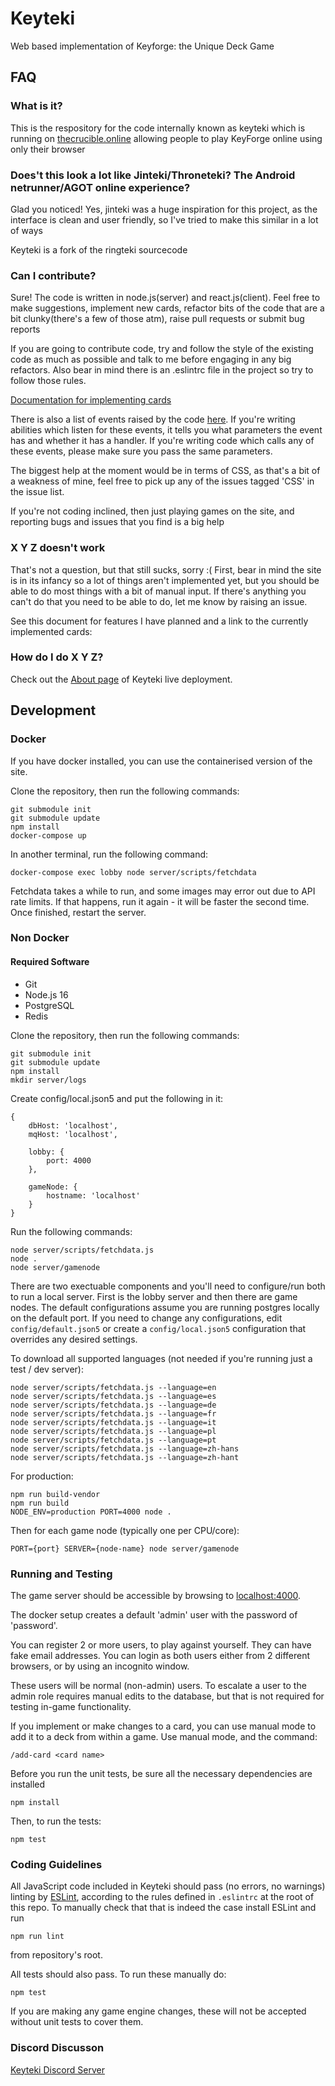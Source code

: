 # Keyteki

Web based implementation of Keyforge: the Unique Deck Game

## FAQ

### What is it?

This is the respository for the code internally known as keyteki which is running on [thecrucible.online](https://thecrucible.online/) allowing people to play KeyForge online using only their browser

### Does't this look a lot like Jinteki/Throneteki? The Android netrunner/AGOT online experience?

Glad you noticed! Yes, jinteki was a huge inspiration for this project, as the interface is clean and user friendly, so I've tried to make this similar in a lot of ways

Keyteki is a fork of the ringteki sourcecode

### Can I contribute?

Sure! The code is written in node.js(server) and react.js(client). Feel free to make suggestions, implement new cards, refactor bits of the code that are a bit clunky(there's a few of those atm), raise pull requests or submit bug reports

If you are going to contribute code, try and follow the style of the existing code as much as possible and talk to me before engaging in any big refactors. Also bear in mind there is an .eslintrc file in the project so try to follow those rules.

[Documentation for implementing cards](https://github.com/keyteki/keyteki/blob/master/docs/implementing-cards.md)

There is also a list of events raised by the code [here](https://docs.google.com/spreadsheets/d/1gJEGGwZcbVoUZnuc0zkKNblleVP0qoMWUQOvI_8G3mQ/edit?usp=sharing). If you're writing abilities which listen for these events, it tells you what parameters the event has and whether it has a handler. If you're writing code which calls any of these events, please make sure you pass the same parameters.

The biggest help at the moment would be in terms of CSS, as that's a bit of a weakness of mine, feel free to pick up any of the issues tagged 'CSS' in the issue list.

If you're not coding inclined, then just playing games on the site, and reporting bugs and issues that you find is a big help

### X Y Z doesn't work

That's not a question, but that still sucks, sorry :( First, bear in mind the site is in its infancy so a lot of things aren't implemented yet, but you should be able to do most things with a bit of manual input. If there's anything you can't do that you need to be able to do, let me know by raising an issue.

See this document for features I have planned and a link to the currently implemented cards:

### How do I do X Y Z?

Check out the [About page](https://thecrucible.online/about) of Keyteki live deployment.

## Development

### Docker

If you have docker installed, you can use the containerised version of the site.

Clone the repository, then run the following commands:

```
git submodule init
git submodule update
npm install
docker-compose up
```

In another terminal, run the following command:

```
docker-compose exec lobby node server/scripts/fetchdata
```

Fetchdata takes a while to run, and some images may error out due to API rate limits. If that happens, run it again - it will be faster the second time. Once finished, restart the server.

### Non Docker

#### Required Software

-   Git
-   Node.js 16
-   PostgreSQL
-   Redis

Clone the repository, then run the following commands:

```
git submodule init
git submodule update
npm install
mkdir server/logs
```

Create config/local.json5 and put the following in it:

```
{
    dbHost: 'localhost',
    mqHost: 'localhost',

    lobby: {
        port: 4000
    },

    gameNode: {
        hostname: 'localhost'
    }
}
```

Run the following commands:

```
node server/scripts/fetchdata.js
node .
node server/gamenode
```

There are two exectuable components and you'll need to configure/run both to run a local server. First is the lobby server and then there are game nodes. The default configurations assume you are running postgres locally on the default port. If you need to change any configurations, edit `config/default.json5` or create a `config/local.json5` configuration that overrides any desired settings.

To download all supported languages (not needed if you're running just a test / dev server):

```
node server/scripts/fetchdata.js --language=en
node server/scripts/fetchdata.js --language=es
node server/scripts/fetchdata.js --language=de
node server/scripts/fetchdata.js --language=fr
node server/scripts/fetchdata.js --language=it
node server/scripts/fetchdata.js --language=pl
node server/scripts/fetchdata.js --language=pt
node server/scripts/fetchdata.js --language=zh-hans
node server/scripts/fetchdata.js --language=zh-hant
```

For production:

```
npm run build-vendor
npm run build
NODE_ENV=production PORT=4000 node .
```

Then for each game node (typically one per CPU/core):

```
PORT={port} SERVER={node-name} node server/gamenode
```

### Running and Testing

The game server should be accessible by browsing to [localhost:4000](http://localhost:4000).

The docker setup creates a default 'admin' user with the password of 'password'.

You can register 2 or more users, to play against yourself.
They can have fake email addresses.
You can login as both users either from 2 different browsers, or by
using an incognito window.

These users will be normal (non-admin) users. To escalate a user to
the admin role requires manual edits to the database, but that
is not required for testing in-game functionality.

If you implement or make changes to a card, you can use manual mode
to add it to a deck from within a game. Use manual mode, and the command:

```
/add-card <card name>
```

Before you run the unit tests, be sure all the necessary dependencies are installed

```
npm install
```

Then, to run the tests:

```
npm test
```

### Coding Guidelines

All JavaScript code included in Keyteki should pass (no errors, no warnings)
linting by [ESLint](http://eslint.org/), according to the rules defined in
`.eslintrc` at the root of this repo. To manually check that that is indeed the
case install ESLint and run

```
npm run lint
```

from repository's root.

All tests should also pass. To run these manually do:

```
npm test
```

If you are making any game engine changes, these will not be accepted without unit tests to cover them.

### Discord Discusson

[Keyteki Discord Server](https://discord.gg/NncEXAs)
